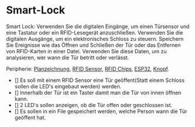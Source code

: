 # Smart-Lock
Smart Lock: 
Verwenden Sie die digitalen Eingänge, um einen Türsensor und eine Tastatur oder ein RFID-Lesegerät anzuschließen.
Verwenden Sie die digitalen Ausgänge, um ein elektronisches Schloss zu steuern.
Speichern Sie Ereignisse wie das Öffnen und Schließen der Tür oder das Entfernen von RFID-Karten in einer Datei.
Verwenden Sie diese Daten, um zu analysieren, wer wann die Tür betritt oder verlässt.

Peripherie:
[Planzeichnung](https://fritzing.org/),
[RFID Sensor](https://www.az-delivery.de/products/rfid-set),
[RFID Chips](https://www.az-delivery.de/products/13-56mhz-transponder?variant=38522275218),
[ESP32](https://www.az-delivery.de/products/esp32-developmentboard),
[Knopf](https://www.az-delivery.de/products/button-modul).


- [] Es soll mit einem RFID Sensor eine Tür geöffent(Statt einem Schloss sollen die LED's eingebaut werden) werden.
- [] Innerhalb der Tür ist ein Taster damit man die Tür von innen öffnen kann.
- [] 2 LED's sollen anzeigen, ob die Tür offen oder geschlossen ist.
- [] Es sollen in ein File gespeichert werden, welche Person wann die Tür geöffent hat.
